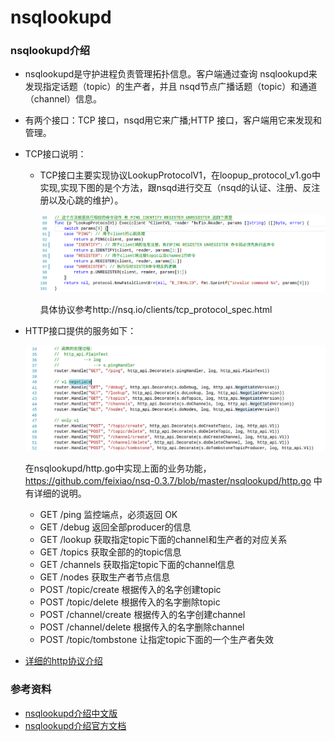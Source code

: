 # nsqlookupd

### nsqlookupd介绍

+ nsqlookupd是守护进程负责管理拓扑信息。客户端通过查询 nsqlookupd来发现指定话题（topic）的生产者，并且 nsqd节点广播话题（topic）和通道（channel）信息。

+ 有两个接口：TCP 接口，nsqd用它来广播;HTTP 接口，客户端用它来发现和管理。

+ TCP接口说明：

  + TCP接口主要实现协议LookupProtocolV1，在loopup_protocol_v1.go中实现,实现下图的是个方法，跟nsqd进行交互（nsqd的认证、注册、反注册以及心跳的维护）。

    ![./img/001.png](./img/001.png)

    具体协议参考http://nsq.io/clients/tcp_protocol_spec.html

+ HTTP接口提供的服务如下：

  ![./img/002.png](./img/002.png)

  在nsqlookupd/http.go中实现上面的业务功能，https://github.com/feixiao/nsq-0.3.7/blob/master/nsqlookupd/http.go 中有详细的说明。 

  + GET /ping	监控端点，必须返回 OK
  + GET /debug   返回全部producer的信息
  + GET /lookup  获取指定topic下面的channel和生产者的对应关系
  + GET  /topics  获取全部的的topic信息
  + GET /channels  获取指定topic下面的channel信息
  + GET /nodes  获取生产者节点信息
  + POST /topic/create  根据传入的名字创建topic
  + POST /topic/delete  根据传入的名字删除topic
  + POST /channel/create  根据传入的名字创建channel
  + POST /channel/delete  根据传入的名字删除channel
  + POST /topic/tombstone 让指定topic下面的一个生产者失效

+ [详细的http协议介绍](http://nsq.io/components/nsqlookupd.html)

### 参考资料

+ [nsqlookupd介绍中文版](http://udn.yyuap.com/doc/wiki/project/nsq-guide/nsqlookupd.html)
+ [nsqlookupd介绍官方文档](http://nsq.io/components/nsqlookupd.html)